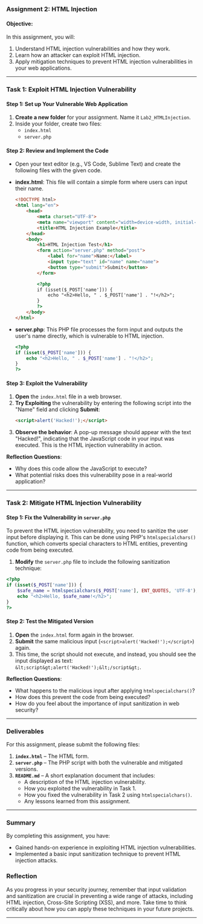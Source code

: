 

### **Assignment 2: HTML Injection**

#### **Objective:**
In this assignment, you will:
1. Understand HTML injection vulnerabilities and how they work.
2. Learn how an attacker can exploit HTML injection.
3. Apply mitigation techniques to prevent HTML injection vulnerabilities in your web applications.

---

### **Task 1: Exploit HTML Injection Vulnerability**

#### **Step 1: Set up Your Vulnerable Web Application**

1. **Create a new folder** for your assignment. Name it `Lab2_HTMLInjection`.
2. Inside your folder, create two files:
   - `index.html`
   - `server.php`

#### **Step 2: Review and Implement the Code**

- Open your text editor (e.g., VS Code, Sublime Text) and create the following files with the given code.

- **index.html**: This file will contain a simple form where users can input their name.

  ```html
  <!DOCTYPE html>
  <html lang="en">
      <head>
          <meta charset="UTF-8">
          <meta name="viewport" content="width=device-width, initial-scale=1.0">
          <title>HTML Injection Example</title>
      </head>
      <body>
          <h1>HTML Injection Test</h1>
          <form action="server.php" method="post">
              <label for="name">Name:</label>
              <input type="text" id="name" name="name">
              <button type="submit">Submit</button>
          </form>

          <?php
          if (isset($_POST['name'])) {
              echo "<h2>Hello, " . $_POST['name'] . "!</h2>";
          }
          ?>
      </body>
  </html>
  ```

- **server.php**: This PHP file processes the form input and outputs the user's name directly, which is vulnerable to HTML injection.

  ```php
  <?php
  if (isset($_POST['name'])) {
      echo "<h2>Hello, " . $_POST['name'] . "!</h2>";
  }
  ?>
  ```

#### **Step 3: Exploit the Vulnerability**

1. **Open** the `index.html` file in a web browser.
2. **Try Exploiting** the vulnerability by entering the following script into the "Name" field and clicking **Submit**:
   ```html
   <script>alert('Hacked!');</script>
   ```
3. **Observe the behavior**: A pop-up message should appear with the text "Hacked!", indicating that the JavaScript code in your input was executed. This is the HTML injection vulnerability in action.

**Reflection Questions**:
- Why does this code allow the JavaScript to execute?
- What potential risks does this vulnerability pose in a real-world application?

---

### **Task 2: Mitigate HTML Injection Vulnerability**

#### **Step 1: Fix the Vulnerability in `server.php`**

To prevent the HTML injection vulnerability, you need to sanitize the user input before displaying it. This can be done using PHP's `htmlspecialchars()` function, which converts special characters to HTML entities, preventing code from being executed.

1. **Modify** the `server.php` file to include the following sanitization technique:

  ```php
  <?php
  if (isset($_POST['name'])) {
      $safe_name = htmlspecialchars($_POST['name'], ENT_QUOTES, 'UTF-8');
      echo "<h2>Hello, $safe_name!</h2>";
  }
  ?>
  ```

#### **Step 2: Test the Mitigated Version**

1. **Open** the `index.html` form again in the browser.
2. **Submit** the same malicious input (`<script>alert('Hacked!');</script>`) again.
3. This time, the script should not execute, and instead, you should see the input displayed as text: `&lt;script&gt;alert('Hacked!');&lt;/script&gt;`.

**Reflection Questions**:
- What happens to the malicious input after applying `htmlspecialchars()`?
- How does this prevent the code from being executed?
- How do you feel about the importance of input sanitization in web security?

---

### **Deliverables**

For this assignment, please submit the following files:

1. **`index.html`** – The HTML form.
2. **`server.php`** – The PHP script with both the vulnerable and mitigated versions.
3. **`README.md`** – A short explanation document that includes:
   - A description of the HTML injection vulnerability.
   - How you exploited the vulnerability in Task 1.
   - How you fixed the vulnerability in Task 2 using `htmlspecialchars()`.
   - Any lessons learned from this assignment.

---

### **Summary**

By completing this assignment, you have:
- Gained hands-on experience in exploiting HTML injection vulnerabilities.
- Implemented a basic input sanitization technique to prevent HTML injection attacks.
  
### **Reflection**

As you progress in your security journey, remember that input validation and sanitization are crucial in preventing a wide range of attacks, including HTML injection, Cross-Site Scripting (XSS), and more. Take time to think critically about how you can apply these techniques in your future projects.

---
